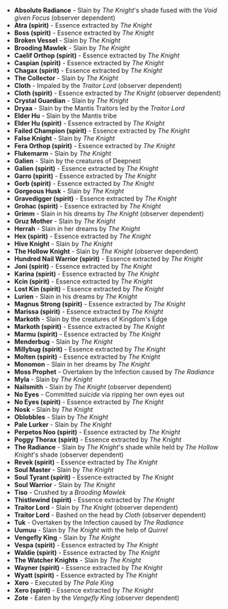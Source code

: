 - **Absolute Radiance** - Slain by _The Knight_'s shade fused with the _Void given Focus_ (observer dependent)
- **Atra (spirit)** - Essence extracted by _The Knight_
- **Boss (spirit)** - Essence extracted by _The Knight_
- **Broken Vessel** - Slain by _The Knight_
- **Brooding Mawlek** - Slain by _The Knight_
- **Caelif Orthop (spirit)** - Essence extracted by _The Knight_
- **Caspian (spirit)** - Essence extracted by _The Knight_
- **Chagax (spirit)** - Essence extracted by _The Knight_
- **The Collector** - Slain by _The Knight_
- **Cloth** - Impaled by the _Traitor Lord_ (observer dependent)
- **Cloth (spirit)** - Essence extracted by _The Knight_ (observer dependent)
- **Crystal Guardian** - Slain by _The Knight_
- **Dryaa** - Slain by the Mantis Traitors led by the _Traitor Lord_
- **Elder Hu** - Slain by the Mantis tribe
- **Elder Hu (spirit)** - Essence extracted by _The Knight_
- **Failed Champion (spirit)** - Essence extracted by _The Knight_
- **False Knight** - Slain by _The Knight_
- **Fera Orthop (spirit)** - Essence extracted by _The Knight_
- **Flukemarm** - Slain by _The Knight_
- **Galien** - Slain by the creatures of Deepnest
- **Galien (spirit)** - Essence extracted by _The Knight_
- **Garro (spirit)** - Essence extracted by _The Knight_
- **Gorb (spirit)** - Essence extracted by _The Knight_
- **Gorgeous Husk** - Slain by _The Knight_
- **Gravedigger (spirit)** - Essence extracted by _The Knight_
- **Grohac (spirit)** - Essence extracted by _The Knight_
- **Grimm** - Slain in his dreams by _The Knight_ (observer dependent)
- **Gruz Mother** - Slain by _The Knight_
- **Herrah** - Slain in her dreams by _The Knight_
- **Hex (spirit)** - Essence extracted by _The Knight_
- **Hive Knight** - Slain by _The Knight_
- **The Hollow Knight** - Slain by _The Knight_ (observer dependent)
- **Hundred Nail Warrior (spirit)** - Essence extracted by _The Knight_
- **Joni (spirit)** - Essence extracted by _The Knight_
- **Karina (spirit)** - Essence extracted by _The Knight_
- **Kcin (spirit)** - Essence extracted by _The Knight_
- **Lost Kin (spirit)** - Essence extracted by _The Knight_
- **Lurien** - Slain in his dreams by _The Knight_
- **Magnus Strong (spirit)** - Essence extracted by _The Knight_
- **Marissa (spirit)** - Essence extracted by _The Knight_
- **Markoth** - Slain by the creatures of Kingdom's Edge
- **Markoth (spirit)** - Essence extracted by _The Knight_
- **Marmu (spirit)** - Essence extracted by _The Knight_
- **Menderbug** - Slain by _The Knight_
- **Millybug (spirit)** - Essence extracted by _The Knight_
- **Molten (spirit)** - Essence extracted by _The Knight_
- **Monomon** - Slain in her dreams by _The Knight_
- **Moss Prophet** - Overtaken by the Infection caused by _The Radiance_
- **Myla** - Slain by _The Knight_
- **Nailsmith** - Slain by _The Knight_ (observer dependent)
- **No Eyes** - Committed _suicide_ via ripping her own eyes out
- **No Eyes (spirit)** - Essence extracted by _The Knight_
- **Nosk** - Slain by _The Knight_
- **Oblobbles** - Slain by _The Knight_
- **Pale Lurker** - Slain by _The Knight_
- **Perpetos Noo (spirit)** - Essence extracted by _The Knight_
- **Poggy Thorax (spirit)** - Essence extracted by _The Knight_
- **The Radiance** - Slain by _The Knight_'s shade while held by _The Hollow Knight_'s shade (observer dependent)
- **Revek (spirit)** - Essence extracted by _The Knight_
- **Soul Master** - Slain by _The Knight_
- **Soul Tyrant (spirit)** - Essence extracted by _The Knight_
- **Soul Warrior** - Slain by _The Knight_
- **Tiso** - Crushed by a _Brooding Mawlek_
- **Thistlewind (spirit)** - Essence extracted by _The Knight_
- **Traitor Lord** - Slain by _The Knight_ (observer dependent)
- **Traitor Lord** - Bashed on the head by _Cloth_ (observer dependent)
- **Tuk** - Overtaken by the Infection caused by _The Radiance_
- **Uumuu** - Slain by _The Knight_ with the help of _Quirrel_
- **Vengefly King** - Slain by _The Knight_
- **Vespa (spirit)** - Essence extracted by _The Knight_
- **Waldie (spirit)** - Essence extracted by _The Knight_
- **The Watcher Knights** - Slain by _The Knight_
- **Wayner (spirit)** - Essence extracted by _The Knight_
- **Wyatt (spirit)** - Essence extracted by _The Knight_
- **Xero** - Executed by _The Pale King_
- **Xero (spirit)** - Essence extracted by _The Knight_
- **Zote** - Eaten by the _Vengefly King_ (observer dependent)